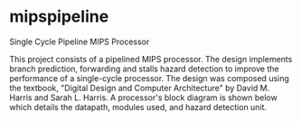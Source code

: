 # mipspipeline
Single Cycle Pipeline MIPS Processor

This project consists of a pipelined MIPS processor. The design implements branch prediction, forwarding and stalls hazard detection to improve the performance of a single-cycle processor. The design was composed using the textbook, "Digital Design and Computer Architecture" by David M. Harris and Sarah L. Harris. A processor's block diagram is shown below which details the datapath, modules used, and hazard detection unit. 

